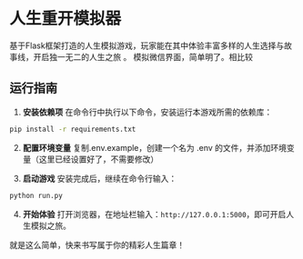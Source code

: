 # 人生重开模拟器
基于Flask框架打造的人生模拟游戏，玩家能在其中体验丰富多样的人生选择与故事线，开启独一无二的人生之旅 。
模拟微信界面，简单明了。相比较

## 运行指南
1. **安装依赖项**
在命令行中执行以下命令，安装运行本游戏所需的依赖库：
```bash
pip install -r requirements.txt
```
2. **配置环境变量**
复制.env.example，创建一个名为 .env 的文件，并添加环境变量（这里已经设置好了，不需要修改）

3. **启动游戏**
安装完成后，继续在命令行输入：
```bash
python run.py
```
4. **开始体验**
打开浏览器，在地址栏输入：`http://127.0.0.1:5000`，即可开启人生模拟之旅。

就是这么简单，快来书写属于你的精彩人生篇章！ 
